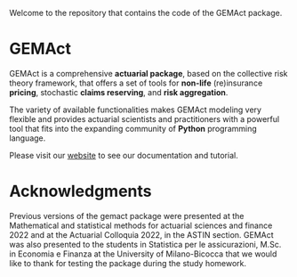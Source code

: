 Welcome to the repository that contains the code of the GEMAct package.

# GEMAct

GEMAct is a comprehensive **actuarial package**, based on the collective risk theory framework, that offers a set of tools for **non-life** (re)insurance **pricing**, stochastic **claims reserving**, and **risk aggregation**.

The variety of available functionalities makes GEMAct modeling very flexible and provides actuarial scientists and practitioners with a powerful tool that fits into the expanding community of **Python** programming language.

Please visit our [website](https://gem-analytics.github.io/gemact/) to see our documentation and tutorial.

# Acknowledgments

Previous versions of the gemact package were presented at the Mathematical and statistical 
methods for actuarial sciences and finance 2022 and at the Actuarial Colloquia 2022, in the
ASTIN section. GEMAct was also presented to the students in Statistica per le assicurazioni,
M.Sc. in Economia e Finanza at the University of Milano-Bicocca that we would like to thank
for testing the package during the study homework.



